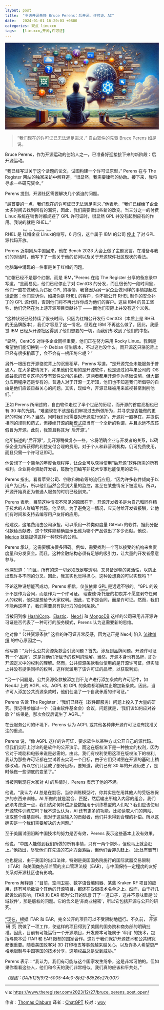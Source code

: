```yaml
---
layout: post
title:	"专访开源先锋 Bruce Perens：后开源、许可证、AI"
date:	2024-01-01 16:20:03 +0800 
categories:	观点 linuxcn 
tags:	[linuxcn,开源,许可证]
---
```



![](/Asserts/Images/album/202401/01/161922y1hk0z5hcmrrm216.jpg)



> 
> “我们现在的许可证已无法满足需求，” 自由软件的先驱 Bruce Perens 如是说。
> 
> 
> 


Bruce Perens，作为开源运动的创始人之一，已准备好迎接接下来的新阶段：后开源运动。


“我已经写过关于这个话题的论文，试图构建一个许可证原型，” Perens 在与 The Register 网站的独家采访中解释道，“很显然，我需要律师的协助。接下来，我将寻求一些研究资金。”


Perens 提到，开源社区需要解决几个紧迫的问题。


“最首要的一点，我们现在的许可证已无法满足需求，”他表示，“我们已经给了企业太多时间去找到所有的漏洞，因此，我们需要做出些新的改变。当三分之一的付费 Linux 系统在销售时都规避了 GPL 许可证时，很显然 GPL 并没有起到应有的作用。我说的就是 RHEL。”


RHEL 是 <ruby> 红帽企业 Linux <rt>  Red Hat Enterprise Linux </rt></ruby> 的缩写，6 月份，这个属于 IBM 的公司 [停止](https://www.theregister.com/2023/06/23/red_hat_centos_move/) 了对 GPL 源代码开放。


Perens 近期刚从中国回来，他在 Bench 2023 大会上做了主题发言。在准备与我们的对话时，他写下了一些关于他的访问以及关于开源软件社区现状的看法。


他脑海中涌现的一件事是关于红帽的问题。


“红帽已经不是那个红帽，而是 IBM，”Perens 在给 The Register 分享的备忘录中写道，“显而易见，他们已经停止了对 CentOS 的分发，而且很长的一段时间里，他们一直在做我认为违反 GPL 的事情，我曾因为另一家企业做同样的事情提起过 [诽谤案](https://www.theregister.com/2020/03/27/grsecurity_bruce_perens_gpl_settlement/)：他们告诉你，如果你是 RHEL 的客户，你不能公开 RHEL 制作的安全补丁的 GPL 源代码，否则他们将不再允许你成为他们的客户。这些 IBM 的员工坚称，他们仍然在为上游开源项目贡献补丁 —— 而他们实际上并没有这个义务。


“这种状况已经持续了很长时间，只因为红帽公开发行 CentOS（本质上是 RHEL 的无品牌版本），我们才容忍了这一情况。但现在 IBM 不再这么做了。因此，我感觉 IBM 已经从开源社区得到了他们想要的一切，而我们却收到了他们的中指。


“显然，CentOS 对许多企业同样重要，他们正在努力采用 Rocky Linux。我倒是希望他们能切换到一个 Debian 衍生版本，不过这也没什么。而开源这只骆驼背上已经有很多稻草了，会不会有一根压垮它呢？”


另外一根压在开源骆驼背上的沉重稻草，Perens 写道，“是开源完全未能服务于普通人。在大多数情况下，如果他们使用的是开源软件，也是通过如苹果公司的 iOS 或谷歌的安卓这样的专有软件公司的系统，这两者都用开源作为基础设施，但大部分应用程序还是专有的。普通人对于开源一无所知，他们也不知道我们所倡导的自由是他们应该日益关心的问题。其实，现如今，开源已经被用来监视甚至剥削他们。”


正如 Perens 所阐述的，自由软件走过了半个世纪的历程，而开源的首度亮相也已有 30 年的光阴。“难道现在不该是我们审视过去所做所为，并寻求是否能做的更好的时候了吗？当然，同时我们也需要对开源进行保护。开源将一直存在，并提供相同的规则和范式，但接续开源的新模式应当有一个全新的称谓，并且永远不应该假冒为开源。此刻，我暂且称其为‘<ruby> 后开源 <rt>  Post-Open </rt></ruby>’。”


他所描述的“后开源”，比开源稍微复杂一些。它将明确企业与开发者的关系，以确保企业为所获得的利益支付合理的费用。对于个人和非营利机构，仍可免费使用，而且只需一个许可证即可。


他设想了一个简单的年度合规程序，让企业可以获得使用“后开源”软件所需的所有权利。企业将会资助开发者，鼓励他们编写非技术专家也能使用的软件。


Perens 指出，看看苹果公司、谷歌和微软等的流行应用，“因为许多软件倾向于以用户为目标，所以他们当然会受到大量的监控，甚至在某些情况下被滥用。所以，开源开始真正为普通人服务的时机已经到来。”


Perens 表示，目前这种情况不常见的原因在于，开源开发者多是为自己和同样精于技术的人群编写代码。他坚信，为了避免这一情况，应支付给开发者报酬，让他们有时间和支持去编写用户友好的应用。


他建议，这笔费用由公司承担，可以采用一种类似度量 GitHub 的软件，据此分配付款给贡献者，这个软件能精确显示出谁为哪个产品做出了多少贡献。他说，[Merico](https://www.merico.dev/) 就是提供这样一种软件的公司。


Perens 承认，这需要解决很多阻碍。例如，需要找到一个可以接受的机构来负责度量和分发资金。而且，这种金融结构必须有足够的吸引力，让大量的开发者愿意参与。


他深思道：“而且，所有的这一切必须既足够透明，又具备足够的灵活性，以防止出现许多不同的分叉。因此，我其实也觉得担心，这种设想真的可以实现吗？”


不论这种设想能否成功，Perens 相信，仅仅依靠 GPL 是远远不够的。“GPL 的设计不是作为合同，而是作为一个许可证。<ruby> 理查德·斯托曼 <rt>  Richard Stallman </rt></ruby> 的初衷并不愿意剥夺任何人的权利，他只是想给予大家权利。因此，它不是合同，而是许可证。然而，我们不能再这样了，我们需要具有执行力的合同条款。”


当被问到像 [HashiCorp](https://www.theregister.com/2023/08/11/hashicorp_bsl_licence/)、[Elastic](https://www.theregister.com/2021/01/18/elastics_doubling_down_on_open/)、[Neo4j](https://www.theregister.com/2022/03/17/court_open_source/) 和 [MongoDB](https://www.theregister.com/2018/10/16/mongodb_licensning_change/) 这样的公司采用非开源许可证是否代表了一种可行的服务模式，Perens 认为这需要新的思维。


他对像 “<ruby> 公共资源条款 <rt>  Commons Clause </rt></ruby>” 这样的许可证非常反感，因为这正是 Neo4j 陷入 [法律纠纷](https://www.theregister.com/2023/02/12/software_freedom_conservancy_fights_agplv3/) 的中心原因之一。


他写道：“为什么公共资源条款会引发问题？首先，涉及到品牌问题。开源许可证有一个‘品牌’，这是对他们所赋予的权利的理解。当然，开源本身也有品牌，即对开源定义中的权利的理解。然而，公共资源条款看似使用的是开源许可证，但实际上并没有提供同样的权利，这样就滥用了该许可证的品牌，以获取利润。


“另一个问题是，公共资源条款被添加到不允许进行添加条款的许可证中，如 Neo4J 上的 AGPL v3。AGPL 和 GPL 的条款都明确禁止增加新条款。因此，当许可人添加公共资源条款时，他们创造了一个自我矛盾的许可证。”


Perens 告诉 The Register：“我们已经在（软件即服务）问题上投入了大量的研究。我记得参加过一个（自由软件基金会）会议，问题就是，‘我们该如何应对谷歌？’ 结果是，那次会议后诞生了 AGPL。”


在云服务公司的环境下，Perens 认为 AGPL 或其他各种非开源许可证没有找准关注的重点。


Perens 说，“像 AGPL 这样的许可证，要求软件以某种方式公开自己的源代码。但我们实际上讨论的是软件的公开演示，而这在版权法下是一种独立的权利，因为它对于戏剧和电影来说是必需的。由此，我们有权利使用这项在版权法下的权利。我认为那些许可证都在尝试着去实现一个目标，由于它们只试图在开源的基础上稍做改动，所以它们只达成了部分目标。要知道，我们已有 30 年的开源历史了，是时候做一些彻底的变革了。”


当被问到现在大家对 AI 的热情时，Perens 表示了他的不满。


他说，“我认为 AI 总是在剽窃。当你训练模型时，你其实是在用其他人的受版权保护的东西来训练。AI 所做的就是混合、匹配，然后输出所输入内容的组合。我们必须考虑这一点，我们该如何补偿那些数据用于训练模型的人们呢？我们应该使用开源软件训练它吗？我不这么认为，AI 还有更多的功能，比如读取人们的网站、读取整个维基百科。但对于这些输入的贡献者，他们并未得到合理的补偿。所以这确实是一个我们需要解决的大问题。”


至于美国试图阻断中国技术的努力是否有效，Perens 表示这些基本上没有效果。


他说，“中国人能做到我们所做的所有事情，只有一两个例外，但也马上就会赶上。”他指出，尽管他们在先进的芯片方面落后，但他们会迎头赶上。（此处有删节）


他也提出，由于美国的出口法律，特别是美国国务院施行的国际武器交易限制（ITAR）和美国商务部监管的出口管理法规（EAR），与中国保持一定程度的友好关系对开源社区也有影响。


Perens 解释道：“目前，空间卫星、数字语音编码器、某些 Kraken RF 项目的应用，还有可能数百个其他的开源项目，都还在受限技术名单之上。然而，由于好几起诉讼的影响，ITAR 和 EAR 都为‘公开的信息’开了一道口子，这并不意味着是‘公域软件’，那是版权的问题。它的含义是‘非商业秘密’，所以它包括开源与公开的研究。


“现在，根据 ITAR 和 EAR，完全公开的项目可以不受限制地运行。不久前，<ruby> 开源研究院 <rt>  Open Research Institute </rt></ruby> 做了一项工作，使这样的项目得到了美国的国务院和商务部的明确批准。因此，目前有可能运行一个开源项目，开发原本可能属于 ‘军用’ 的技术，包括与原本受 ITAR 和 EAR 限制的国家合作。这对于我们保护开源技术和公共研究都很重要。随着美国政客对 3D 打印枪支等事务越来越关心，以及许多人希望更严格地限制与中国等国的技术分享，这项权益总是受到威胁。”


Perens 表示：“我认为，我们有可能与这个国家发生纷争，这是非常可怕的。但如果你看看这些人，他们和今天的我们非常相似。我们真的应该和平共处。”


*（题图：DA/b125f972-5005-44c0-8fd2-88526c27b307）*




---


via: <https://www.theregister.com/2023/12/27/bruce_perens_post_open/>


作者：[Thomas Claburn](https://www.theregister.com/Author/Thomas-Claburn) 译者：[ChatGPT](https://linux.cn/lctt/ChatGPT) 校对：[wxy](https://github.com/wxy)
